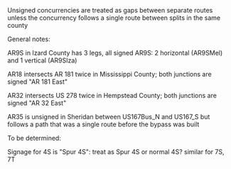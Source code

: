Unsigned concurrencies are treated as gaps between separate routes unless the concurrency follows a single route between splits in the same county

General notes:

AR9S in Izard County has 3 legs, all signed AR9S: 2 horizontal (AR9SMel) and 1 vertical (AR9SIza)

AR18 intersects AR 181 twice in Mississippi County; both junctions are signed "AR 181 East"

AR32 intersects US 278 twice in Hempstead County; both junctions are signed "AR 32 East"

AR35 is unsigned in Sheridan between US167Bus_N and US167_S but follows a path that was a single route before the bypass was built

To be determined:

Signage for 4S is "Spur 4S": treat as Spur 4S or normal 4S?
similar for 7S, 7T



